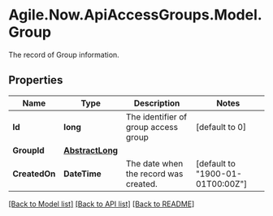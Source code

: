 # Agile.Now.ApiAccessGroups.Model.Group
The record of Group information.

## Properties

Name | Type | Description | Notes
------------ | ------------- | ------------- | -------------
**Id** | **long** | The identifier of group access group | [default to 0]
**GroupId** | [**AbstractLong**](AbstractLong.md) |  | 
**CreatedOn** | **DateTime** | The date when the record was created. | [default to "1900-01-01T00:00Z"]

[[Back to Model list]](../README.md#documentation-for-models) [[Back to API list]](../README.md#documentation-for-api-endpoints) [[Back to README]](../README.md)

